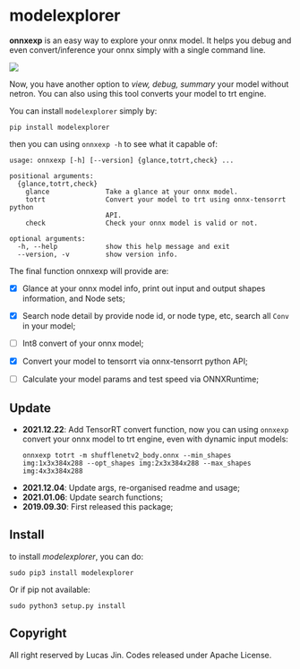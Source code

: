 # modelexplorer


**onnxexp** is an easy way to explore your onnx model. It helps you debug and even convert/inference your onnx simply with a single command line.

![](https://s4.ax1x.com/2022/02/10/HNe5MF.png)

Now, you have another option to *view, debug, summary* your model without netron. You can also using this tool converts your model to trt engine.

You can install `modelexplorer` simply by:

```
pip install modelexplorer
```

then you can using `onnxexp -h` to see what it capable of:

```
usage: onnxexp [-h] [--version] {glance,totrt,check} ...

positional arguments:
  {glance,totrt,check}
    glance              Take a glance at your onnx model.
    totrt               Convert your model to trt using onnx-tensorrt python
                        API.
    check               Check your onnx model is valid or not.

optional arguments:
  -h, --help            show this help message and exit
  --version, -v         show version info.
```


The final function onnxexp will provide are:

- [x] Glance at your onnx model info, print out input and output shapes information, and Node sets;
- [x] Search node detail by provide node id, or node type, etc, search all `Conv` in your model;
- [ ] Int8 convert of your onnx model;
- [x] Convert your model to tensorrt via onnx-tensorrt python API;
- [ ] Calculate your model params and test speed via ONNXRuntime;



## Update

- **2021.12.22**: Add TensorRT convert function, now you can using `onnxexp` convert your onnx model to trt engine, even with dynamic input models:
  ```
  onnxexp totrt -m shufflenetv2_body.onnx --min_shapes img:1x3x384x288 --opt_shapes img:2x3x384x288 --max_shapes img:4x3x384x288
  ```
- **2021.12.04**: Update args, re-organised readme and usage;
- **2021.01.06**: Update search functions;
- **2019.09.30**: First released this package;



## Install

to install *modelexplorer*, you can do:

```
sudo pip3 install modelexplorer
```

Or if pip not available:

```
sudo python3 setup.py install
```



## Copyright

All right reserved by Lucas Jin. Codes released under Apache License.